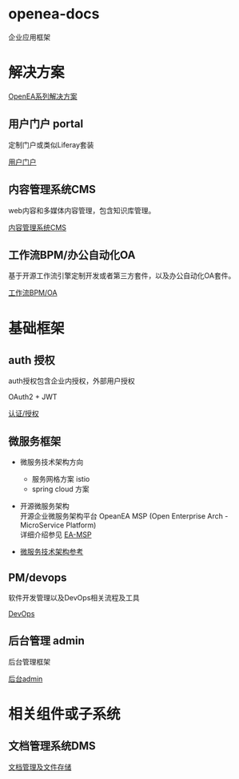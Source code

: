 # openea-docs

企业应用框架

# 解决方案

[OpenEA系列解决方案](solution/README.md)

## 用户门户 portal

定制门户或类似Liferay套装

[用户门户](solution/portal/README.md)

## 内容管理系统CMS

web内容和多媒体内容管理，包含知识库管理。

[内容管理系统CMS](solution/cms/README.md)


## 工作流BPM/办公自动化OA

基于开源工作流引擎定制开发或者第三方套件，以及办公自动化OA套件。

[工作流BPM/OA](bpm/README.md)

# 基础框架

## auth 授权

auth授权包含企业内授权，外部用户授权

OAuth2 + JWT

[认证/授权](technical/auth/README.md)

## 微服务框架

* 微服务技术架构方向 
    - 服务网格方案 istio
    - spring cloud 方案
* 开源微服务架构  
开源企业微服务架构平台 OpeanEA MSP (Open Enterprise Arch - MicroService Platform)  
详细介绍参见 [EA-MSP](technical/microservice/ea-msp/README.md)

* [微服务技术架构参考](technical/microservice/README.md)

## PM/devops

软件开发管理以及DevOps相关流程及工具

[DevOps](technical/devops/README.md)


## 后台管理 admin

后台管理框架

[后台admin](technical/admin/README.md)

# 相关组件或子系统

## 文档管理系统DMS

[文档管理及文件存储](technical/dms/README.md)
